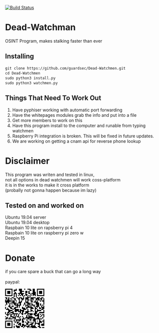 [![Build Status](https://travis-ci.com/guardsec/Dead-Watchman.svg?branch=master)](https://travis-ci.com/guardsec/Dead-Watchman)

# Dead-Watchman
OSINT Program, makes stalking faster than ever


## Installing

```
git clone https://github.com/guardsec/Dead-Watchmen.git
cd Dead-Watchmen
sudo python3 install.py
sudo python3 watchmen.py
```

## Things That Need To Work Out

1. Have pyphiser working with automatic port forwarding
2. Have the whitepages modules grab the info and put into a file
3. Get more members to work on this
4. Have this program install to the computer and runable from typing watchmen
5. Raspberry Pi integration is broken. This will be fixed in future updates. 
6. We are working on getting a cnam api for reverse phone lookup

# Disclaimer

This program was writen and tested in linux, \
not all options in dead watchmen will work coss-platform \
it is in the works to make it cross platform \
(probally not gonna happen because im lazy)

## Tested on and worked on
Ubuntu 19.04 server \
Ubuntu 19.04 desktop \
Raspbain 10 lite on rapsberry pi 4 \
Raspbain 10 lite on raspberry pi zero w \
Deepin 15



# Donate
if you care spare a buck that can go a long way \
\
paypal:

<img src="assets\picture\code.png">
